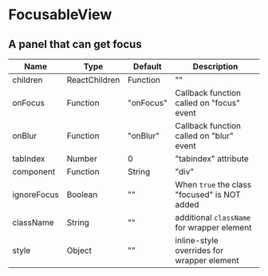 # FocusableView

## A panel that can get focus

|Name|Type|Default|Description|
|----|----|-------|-----------|
| children | ReactChildren | Function | "" | FocusableView content. If a function it gets called with the boolean "focused". |
| onFocus | Function | "onFocus" | Callback function called on "focus" event |
| onBlur | Function | "onBlur" | Callback function called on "blur" event |
| tabIndex | Number | 0 | "tabindex" attribute |
| component | Function | String | "div" | Wrapper component for `children` |
| ignoreFocus | Boolean | "" | When `true` the class "focused" is NOT added |
| className | String | "" | additional `className` for wrapper element |
| style | Object | "" | inline-style overrides for wrapper element |
